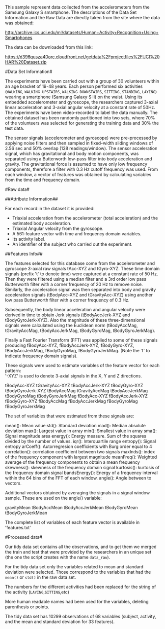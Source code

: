 This sample represent data collected from the accelerometers from the Samsung Galaxy S 
smartphone.
The descriptions of the Data Set Information and the Raw Data are directly taken from 
the site where the data was obtained:

http://archive.ics.uci.edu/ml/datasets/Human+Activity+Recognition+Using+Smartphones

Tha data can be downloaded from this link:

https://d396qusza40orc.cloudfront.net/getdata%2Fprojectfiles%2FUCI%20HAR%20Dataset.zip 


#Data Set Information#

The experiments have been carried out with a group of 30 volunteers within an age bracket 
of 19-48 years. Each person performed six activities (`WALKING`, `WALKING_UPSTAIRS`,
`WALKING_DOWNSTAIRS`, `SITTING`, `STANDING`, `LAYING`) wearing a smartphone 
(Samsung Galaxy S II) on the waist. Using its embedded accelerometer and gyroscope, 
the researchers captured 3-axial linear acceleration and 3-axial angular velocity at a
constant rate of 50Hz. The experiments have been video-recorded to label the data 
manually. The obtained dataset has been randomly partitioned into two sets, 
where 70% of the volunteers was selected for generating the training data 
and 30% the test data. 

The sensor signals (accelerometer and gyroscope) were pre-processed by applying noise 
filters and then sampled in fixed-width sliding windows of 2.56 sec and 50% overlap 
(128 readings/window). The sensor acceleration signal, which has gravitational 
and body motion components, was separated using a Butterworth low-pass filter into body 
acceleration and gravity. The gravitational force is assumed to have only low frequency
components, therefore a filter with 0.3 Hz cutoff frequency was used. From each window, 
a vector of features was obtained by calculating variables from the time and frequency 
domain. 


#Raw data#

##Attribute Information##

For each record in the dataset it is provided: 
- Triaxial acceleration from the accelerometer (total acceleration) and the estimated body acceleration. 
- Triaxial Angular velocity from the gyroscope. 
- A 561-feature vector with time and frequency domain variables. 
- Its activity label. 
- An identifier of the subject who carried out the experiment.

##Features Info##

The features selected for this database come from the accelerometer and gyroscope 3-axial
raw signals tAcc-XYZ and tGyro-XYZ. These time domain signals (prefix 't' to denote time) 
were captured at a constant rate of 50 Hz. Then they were filtered using a median filter 
and a 3rd order low pass Butterworth filter with a corner frequency of 20 Hz to remove noise. 
Similarly, the acceleration signal was then separated into body and gravity acceleration
signals (tBodyAcc-XYZ and tGravityAcc-XYZ) using another low pass Butterworth filter
with a corner frequency of 0.3 Hz. 

Subsequently, the body linear acceleration and angular velocity were derived in time to 
obtain Jerk signals (tBodyAccJerk-XYZ and tBodyGyroJerk-XYZ). Also the magnitude of 
these three-dimensional signals were calculated using the Euclidean norm 
(tBodyAccMag, tGravityAccMag, tBodyAccJerkMag, tBodyGyroMag, tBodyGyroJerkMag). 

Finally a Fast Fourier Transform (FFT) was applied to some of these signals producing 
fBodyAcc-XYZ, fBodyAccJerk-XYZ, fBodyGyro-XYZ, fBodyAccJerkMag, fBodyGyroMag, 
fBodyGyroJerkMag. (Note the 'f' to indicate frequency domain signals). 

These signals were used to estimate variables of the feature vector for each pattern:  
'-XYZ' is used to denote 3-axial signals in the X, Y and Z directions.

tBodyAcc-XYZ
tGravityAcc-XYZ
tBodyAccJerk-XYZ
tBodyGyro-XYZ
tBodyGyroJerk-XYZ
tBodyAccMag
tGravityAccMag
tBodyAccJerkMag
tBodyGyroMag
tBodyGyroJerkMag
fBodyAcc-XYZ
fBodyAccJerk-XYZ
fBodyGyro-XYZ
fBodyAccMag
fBodyAccJerkMag
fBodyGyroMag
fBodyGyroJerkMag

The set of variables that were estimated from these signals are: 

mean(): Mean value
std(): Standard deviation
mad(): Median absolute deviation 
max(): Largest value in array
min(): Smallest value in array
sma(): Signal magnitude area
energy(): Energy measure. Sum of the squares divided by the number of values. 
iqr(): Interquartile range 
entropy(): Signal entropy
arCoeff(): Autorregresion coefficients with Burg order equal to 4
correlation(): correlation coefficient between two signals
maxInds(): index of the frequency component with largest magnitude
meanFreq(): Weighted average of the frequency components to obtain a mean frequency
skewness(): skewness of the frequency domain signal 
kurtosis(): kurtosis of the frequency domain signal 
bandsEnergy(): Energy of a frequency interval within the 64 bins of the FFT of each window.
angle(): Angle between to vectors.

Additional vectors obtained by averaging the signals in a signal window sample. 
These are used on the angle() variable:

gravityMean
tBodyAccMean
tBodyAccJerkMean
tBodyGyroMean
tBodyGyroJerkMean

The complete list of variables of each feature vector is available in 'features.txt'


#Processed data#

Our tidy data set contains all the observations, and to get them we merged the train and
test that were provided by the researchers in an unique set (the one the script creates 
with the name `data_raw`).

For the tidy data set only the variables related to mean and standard deviation were
selected. Those correspond to the variables that had the `mean()` or `std()` in the raw
data set.

The numbers for the different activities had been replaced for the string of the activity
(`LAYING`,`SITTING`,etc)

More human readable names had been used for the variables, deleting parenthesis or points.

The tidy data set has 10299 observations of 68 variables (subject, activity, and the mean 
and standard deviation for 33 features).

